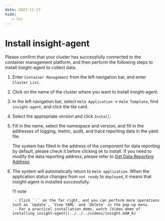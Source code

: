 ```yaml
---
date: 2022-11-17
hide:
   - toc
---
```


# Install insight-agent

Please confirm that your cluster has successfully connected to the container management platform, and then perform the following steps to install insight-agent to collect data.

1. Enter `Container Management` from the left navigation bar, and enter `Cluster List`.

    

1. Click on the name of the cluster where you want to install insight-agent.

    

1. In the left navigation bar, select `Helm Application` -> `Helm Template`, find `insight-agent`, and click the tile card.

    

1. Select the appropriate version and click `Install`.

    

1. Fill in the name, select the namespace and version, and fill in the addresses of logging, metric, audit, and trace reporting data in the yaml file.

    The system has filled in the address of the component for data reporting by default, please check it before clicking `OK` to install.
    If you need to modify the data reporting address, please refer to [Get Data Reporting Address](gethosturl.md).

    

1. The system will automatically return to `Helm application`. When the application status changes from `not ready` to `deployed`, it means that insight-agent is installed successfully.

    

    !!! note

        - Click `⋮` on the far right, and you can perform more operations such as `Update`, `View YAML` and `Delete` in the pop-up menu.
        - For a practical installation demo, watch [Video demo of installing insight-agent](../../../videos/insight.md#_6)

